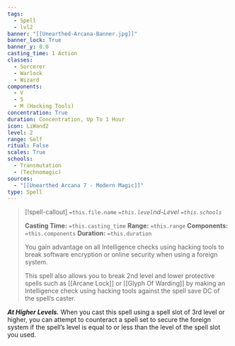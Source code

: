 ```yaml
---
tags:
  - Spell
  - lvl2
banner: "[[Unearthed-Arcana-Banner.jpg]]"
banner_lock: True
banner_y: 0.0
casting_time: 1 Action
classes:
  - Sorcerer
  - Warlock
  - Wizard
components:
  - V
  - S
  - M (Hacking Tools)
concentration: True
duration: Concentration, Up To 1 Hour
icon: LiWand2
level: 2
range: Self
ritual: False
scales: True
schools:
  - Transmutation
  - (Technomagic)
sources:
  - "[[Unearthed Arcana 7 - Modern Magic]]"
type: Spell
---
```

>[!spell-callout] `=this.file.name`
>*`=this.level`nd-Level `=this.schools`*
>
>**Casting Time:** `=this.casting_time`
>**Range:** `=this.range`
>**Components:** `=this.components`
>**Duration:** `=this.duration`
>
>You gain advantage on all Intelligence checks using hacking tools to break software encryption or online security when using a foreign system.
>
>This spell also allows you to break 2nd level and lower protective spells such as [[Arcane Lock]] or [[Glyph Of Warding]] by making an Intelligence check using hacking tools against the spell save DC of the spell’s caster.
>
>
***At Higher Levels.*** When you cast this spell using a spell slot of 3rd level or higher, you can attempt to counteract a spell set to secure the foreign system if the spell’s level is equal to or less than the level of the spell slot you used.